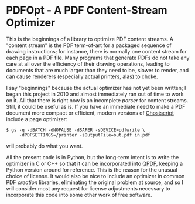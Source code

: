 # PDFOpt - A PDF Content-Stream Optimizer

This is the beginnings of a library to optimize PDF content streams.
A "content stream" is the PDF term-of-art for a packaged sequence of
drawing instructions; for instance, there is normally one content
stream for each page in a PDF file.  Many programs that generate PDFs
do not take any care at all over the efficiency of their drawing
operations, leading to documents that are much larger than they need
to be, slower to render, and can cause renderers (especially actual
printers, alas) to choke.

I say "beginnings" because the actual optimizer has not yet been
written; I began this project in 2010 and almost immediately ran out
of time to work on it.  All that there is right now is an incomplete
*parser* for content streams.  Still, it could be useful as is.  If
you have an immediate need to make a PDF document more compact or
efficient, modern versions of [Ghostscript](http://ghostscript.com/)
include a page optimizer:

    $ gs -q -dBATCH -dNOPAUSE -dSAFER -sDEVICE=pdfwrite \
         -dPDFSETTINGS=/printer -sOutputFile=out.pdf in.pdf

will probably do what you want.

All the present code is in Python, but the long-term intent is to
write the optimizer in C or C++ so that it can be incorporated into
[QPDF](https://github.com/qpdf/qpdf), keeping a Python version around
for reference.  This is the reason for the unusual choice of license.
It would also be nice to include an optimizer in common PDF *creation*
libraries, eliminating the original problem at source, and so I will
consider most any request for license adjustments necessary to
incorporate this code into some other work of free software.
